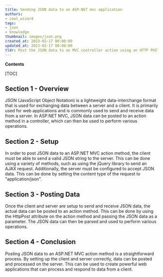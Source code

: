 ```yaml
---
title: Sending JSON data to an ASP.NET mvc application
authors:
- cool_wizard
tags:
- json
- knowledge
thumbnail: images/json.png
created_at: 2023-02-17 00:00:00
updated_at: 2023-02-17 00:00:00
tldr: Post the JSON data to an MVC controller action using an HTTP POST request.
---
```


**Contents**

[TOC]

## Section 1 - Overview

JSON (JavaScript Object Notation) is a lightweight data-interchange format that is used for exchanging data between a server and a client. It is primarily used for web applications and is commonly used to send and receive data from a server. In ASP.NET MVC, JSON data can be posted to an action method in a controller, which can then be used to perform various operations.

## Section 2 - Setup

In order to post JSON data to an ASP.NET MVC action method, the client must be able to send a valid JSON string to the server. This can be done using a variety of methods, such as using the jQuery library to send an AJAX request. Additionally, the server must be configured to accept JSON data. This can be done by setting the content type of the request to "application/json".

## Section 3 - Posting Data

Once the client and server are setup to send and receive JSON data, the actual data can be posted to an action method. This can be done by using the HttpPost attribute on the action method and passing the JSON data as a parameter. The JSON data can then be parsed and used to perform various operations.

## Section 4 - Conclusion

Posting JSON data to an ASP.NET MVC action method is a straightforward process. By setting up the client and server correctly, data can be posted and processed on the server. This can be used to create powerful web applications that can process and respond to data from a client.
